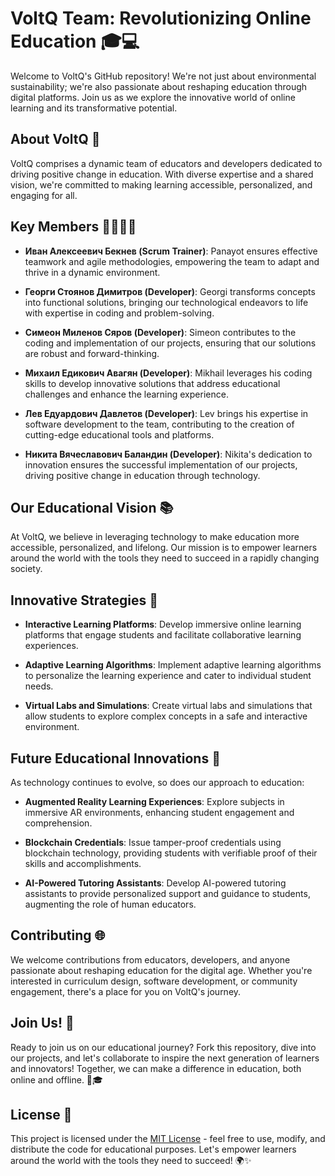 # VoltQ Team: Revolutionizing Online Education 🎓💻

Welcome to VoltQ's GitHub repository! We're not just about environmental sustainability; we're also passionate about reshaping education through digital platforms. Join us as we explore the innovative world of online learning and its transformative potential.

## About VoltQ 🌟

VoltQ comprises a dynamic team of educators and developers dedicated to driving positive change in education. With diverse expertise and a shared vision, we're committed to making learning accessible, personalized, and engaging for all.

## Key Members 👩‍💼👨‍💻

- **Иван Алексеевич Бекнев (Scrum Trainer)**: Panayot ensures effective teamwork and agile methodologies, empowering the team to adapt and thrive in a dynamic environment.

- **Георги Стоянов Димитров (Developer)**: Georgi transforms concepts into functional solutions, bringing our technological endeavors to life with expertise in coding and problem-solving.

- **Симеон Миленов Сяров (Developer)**: Simeon contributes to the coding and implementation of our projects, ensuring that our solutions are robust and forward-thinking.

- **Михаил Едикович Авагян (Developer)**: Mikhail leverages his coding skills to develop innovative solutions that address educational challenges and enhance the learning experience.

- **Лев Едуардович Давлетов (Developer)**: Lev brings his expertise in software development to the team, contributing to the creation of cutting-edge educational tools and platforms.

- **Никита Вячеславович Баландин (Developer)**: Nikita's dedication to innovation ensures the successful implementation of our projects, driving positive change in education through technology.

## Our Educational Vision 📚

At VoltQ, we believe in leveraging technology to make education more accessible, personalized, and lifelong. Our mission is to empower learners around the world with the tools they need to succeed in a rapidly changing society.

## Innovative Strategies 🚀

- **Interactive Learning Platforms**: Develop immersive online learning platforms that engage students and facilitate collaborative learning experiences.

- **Adaptive Learning Algorithms**: Implement adaptive learning algorithms to personalize the learning experience and cater to individual student needs.

- **Virtual Labs and Simulations**: Create virtual labs and simulations that allow students to explore complex concepts in a safe and interactive environment.

## Future Educational Innovations 🔮

As technology continues to evolve, so does our approach to education:

- **Augmented Reality Learning Experiences**: Explore subjects in immersive AR environments, enhancing student engagement and comprehension.

- **Blockchain Credentials**: Issue tamper-proof credentials using blockchain technology, providing students with verifiable proof of their skills and accomplishments.

- **AI-Powered Tutoring Assistants**: Develop AI-powered tutoring assistants to provide personalized support and guidance to students, augmenting the role of human educators.

## Contributing 🌐

We welcome contributions from educators, developers, and anyone passionate about reshaping education for the digital age. Whether you're interested in curriculum design, software development, or community engagement, there's a place for you on VoltQ's journey.

## Join Us! 🌟

Ready to join us on our educational journey? Fork this repository, dive into our projects, and let's collaborate to inspire the next generation of learners and innovators! Together, we can make a difference in education, both online and offline. 🚀🎓

## License 📝

This project is licensed under the [MIT License](LICENSE) - feel free to use, modify, and distribute the code for educational purposes. Let's empower learners around the world with the tools they need to succeed! 🌍✨
